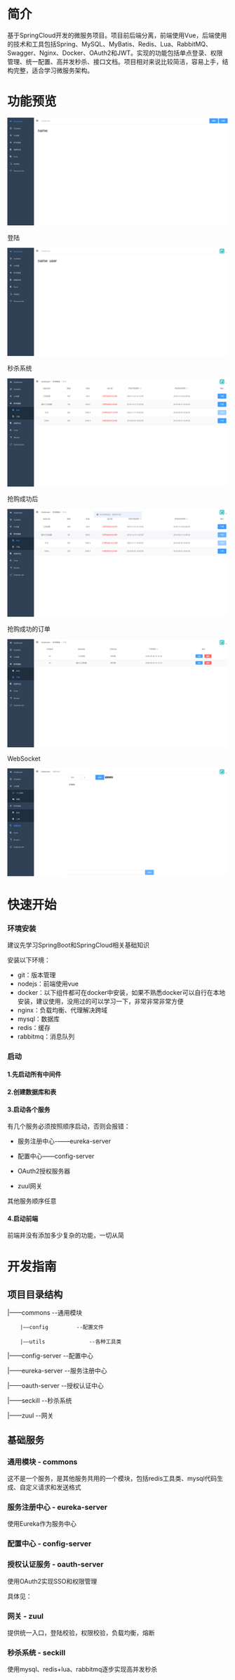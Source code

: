 # 简介

基于SpringCloud开发的微服务项目。项目前后端分离，前端使用Vue，后端使用的技术和工具包括Spring、MySQL、MyBatis、Redis、Lua、RabbitMQ、Swagger、Nginx、Docker、OAuth2和JWT。实现的功能包括单点登录、权限管理、统一配置、高并发秒杀、接口文档。项目相对来说比较简洁，容易上手，结构完整，适合学习微服务架构。

# 功能预览

![image-20200206100014250](README/image-20200206100014250.png)

登陆

![image-20200206101437019](README/image-20200206101437019.png)

秒杀系统

![image-20200206105206387](README/image-20200206105206387.png)



抢购成功后

![image-20200206114048317](README/image-20200206114048317.png)

抢购成功的订单

![image-20200206121059755](README/image-20200206121059755.png)



WebSocket

![image-20200206123824330](README/image-20200206123824330.png)



# 快速开始

### 环境安装

建议先学习SpringBoot和SpringCloud相关基础知识

安装以下环境：

- git：版本管理
- nodejs：前端使用vue
- docker：以下组件都可在docker中安装，如果不熟悉docker可以自行在本地安装，建议使用，没用过的可以学习一下，非常非常非常方便
- nginx：负载均衡、代理解决跨域
- mysql：数据库
- redis：缓存
- rabbitmq：消息队列

### 启动

#### 1.先启动所有中间件



#### 2.创建数据库和表



#### 3.启动各个服务

有几个服务必须按照顺序启动，否则会报错：

- 服务注册中心-——eureka-server

- 配置中心——config-server

- OAuth2授权服务器

- zuul网关

其他服务顺序任意

#### 4.启动前端

前端并没有添加多少复杂的功能，一切从简

# 开发指南

## 项目目录结构

|——commons			  --通用模块

 		|——config	 	  --配置文件

 		|——utils			  --各种工具类

|——config-server	     --配置中心

|——eureka-server	    --服务注册中心

|——oauth-server	      --授权认证中心

|——seckill				    --秒杀系统

|——zuul					    --网关

## 基础服务

### 通用模块 - commons

这不是一个服务，是其他服务共用的一个模块，包括redis工具类、mysql代码生成、自定义请求和发送格式

### 服务注册中心 - eureka-server

使用Eureka作为服务中心

### 配置中心 - config-server



### 授权认证服务 - oauth-server

使用OAuth2实现SSO和权限管理

具体见：



### 网关 - zuul

提供统一入口，登陆校验，权限校验，负载均衡，熔断



### 秒杀系统 - seckill

使用mysql、redis+lua、rabbitmq逐步实现高并发秒杀




